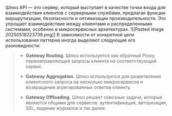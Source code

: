 Шлюз API — это сервер, который выступает в качестве точки входа для взаимодействия клиентов с серверными службами, предлагая функции маршрутизации, безопасности и оптимизации производительности. Это упрощает взаимодействие между клиентами и распределенными системами, особенно в микросервисных архитектурах.
![[Pasted image 20250518223738.png]]
В зависимости от конкретной цели использования паттерна иногда выделяют следующие его разновидности:

> - **Gateway Routing**. Шлюз используется как обратный Proxy, перенаправляющий запросы клиента на соответствующий сервис.
>     
> - **Gateway Aggregation.** Шлюз используется для разветвления клиентского запроса на несколько микросервисов и возвращения агрегированных ответов клиенту.
>     
> - **Gateway Offloading.** Шлюз решает сквозные задачи, которые являются общими для сервисов: аутентификация, авторизация, SSL, ведение журналов и так далее.

